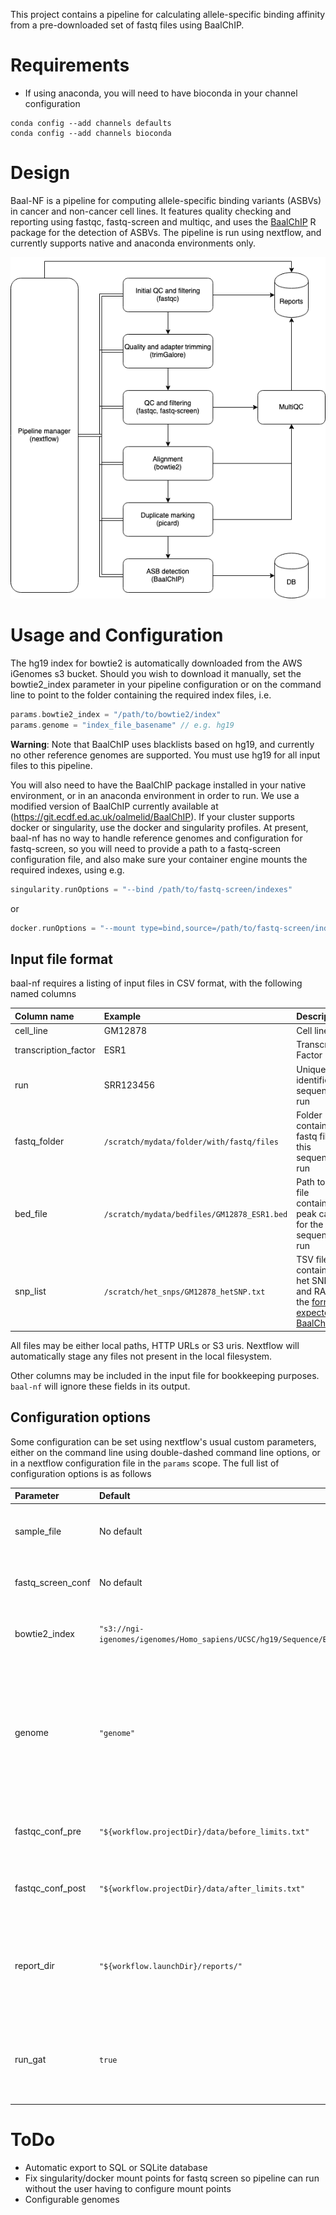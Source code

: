 This project contains a pipeline for calculating allele-specific binding affinity from a pre-downloaded set of fastq files using BaalChIP.

# Requirements
- If using anaconda, you will need to have bioconda in your channel configuration
```
conda config --add channels defaults
conda config --add channels bioconda
```

# Design

Baal-NF is a pipeline for computing allele-specific binding variants (ASBVs) in cancer and non-cancer cell lines.
It features quality checking and reporting using fastqc, fastq-screen and multiqc, and uses the [BaalChIP](https://github.com/InesdeSantiago/BaalChIP) R package for the detection of ASBVs.
The pipeline is run using nextflow, and currently supports native and anaconda environments only.

![Pipeline flow](img/baal_pipeline.png)

# Usage and Configuration

The hg19 index for bowtie2 is automatically downloaded from the AWS iGenomes s3 bucket. Should you wish to download it manually, set the bowtie2_index parameter in your pipeline configuration or on the command line to point to the folder containing the required index files, i.e.

```groovy
params.bowtie2_index = "/path/to/bowtie2/index"
params.genome = "index_file_basename" // e.g. hg19
```
**Warning**: Note that BaalChIP uses blacklists based on hg19, and currently no other reference genomes are supported. You must use hg19 for all input files to this pipeline.

You will also need to have the BaalChIP package installed in your native environment, or in an anaconda environment in order to run. We use a modified version of BaalChIP currently available at (https://git.ecdf.ed.ac.uk/oalmelid/BaalChIP).
If your cluster supports docker or singularity, use the docker and singularity profiles. At present, baal-nf has no way to handle reference genomes and configuration for fastq-screen, so you will need to provide a path to a fastq-screen configuration file, and also make sure your container engine mounts the required indexes, using e.g.

```groovy
singularity.runOptions = "--bind /path/to/fastq-screen/indexes"
```
or
```groovy
docker.runOptions = "--mount type=bind,source=/path/to/fastq-screen/indexes,target=/path/to/fastq-screen/indexes,readonly"
```

## Input file format

baal-nf requires a listing of input files in CSV format, with the following named columns

| Column name | Example | Description |
| :----- | :----- | :----- |
| cell_line | GM12878 | Cell line |
| transcription_factor | ESR1 | Transcription Factor |
| run | SRR123456 | Unique identifier of sequencing run |
| fastq_folder | `/scratch/mydata/folder/with/fastq/files` | Folder containing fastq files for this sequencing run |
| bed_file | `/scratch/mydata/bedfiles/GM12878_ESR1.bed` | Path to bed file containing peak calls for the sequencing run |
| snp_list | `/scratch/het_snps/GM12878_hetSNP.txt` | TSV file containing het SNPs and RAF in the [format expected by BaalChIP](https://github.com/InesdeSantiago/BaalChIP/blob/master/inst/test/GM12891_hetSNP.txt) |

All files may be either local paths, HTTP URLs or S3 uris. Nextflow will automatically stage any files not present in the local filesystem.

Other columns may be included in the input file for bookkeeping purposes. `baal-nf` will ignore these fields in its output.

## Configuration options

Some configuration can be set using nextflow's usual custom parameters, either on the command line using double-dashed command line options, or in a nextflow configuration file in the `params` scope. The full list of configuration options is as follows

| Parameter | Default | Description | Required? | 
| :----- | :----- | :----- | :-- |
| sample_file | No default| Path to input file as specified [in the previous section](##input-file-format) | Yes 
| fastq_screen_conf | No default | Fastq-screen configuration file | Yes
| bowtie2_index | `"s3://ngi-igenomes/igenomes/Homo_sapiens/UCSC/hg19/Sequence/Bowtie2Index/"` | Location of bowtie2 index files if using local cache | No
| genome | `"genome"`| Name of the reference genome used for mapping. This should correspond to the file name for your local copy of hg19, if changed. | No 
| fastqc_conf_pre | `"${workflow.projectDir}/data/before_limits.txt"` | `fastqc` configuration used for pre-screening| No
| fastqc_conf_post | `"${workflow.projectDir}/data/after_limits.txt"`| `fastqc` configuration used after adapter trimming | No
| report_dir | `"${workflow.launchDir}/reports/"`| Directory to place all reports in, defaults to a subfolder named `reports` in the launch directory. | No
| run_gat | `true` | Whether to run GAT enrichment analysis against the ENSEMBL genome annotations | No

# ToDo

- Automatic export to SQL or SQLite database
- Fix singularity/docker mount points for fastq screen so pipeline can run without the user having to configure mount points
- Configurable genomes

